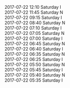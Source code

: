 2017-07-22 12:10 Saturday  I  
2017-07-22 11:45 Saturday  N  
2017-07-22 09:15 Saturday  I  
2017-07-22 08:40 Saturday  N  
2017-07-22 07:10 Saturday  I  
2017-07-22 07:05 Saturday  N  
2017-07-22 07:00 Saturday  I  
2017-07-22 06:45 Saturday  N  
2017-07-22 06:40 Saturday  I  
2017-07-22 06:35 Saturday  N  
2017-07-22 06:25 Saturday  I  
2017-07-22 05:50 Saturday  N  
2017-07-22 05:45 Saturday  I  
2017-07-22 05:40 Saturday  N  
2017-07-22 05:35 Saturday  I  
